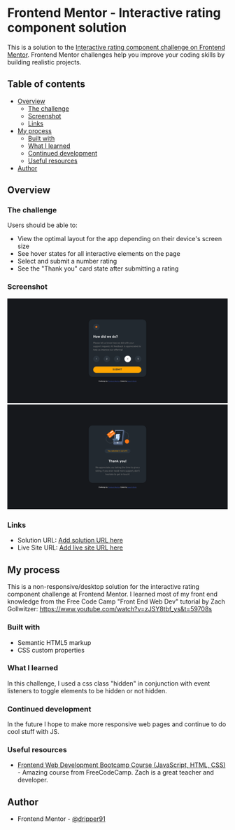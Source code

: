 # Frontend Mentor - Interactive rating component solution

This is a solution to the [Interactive rating component challenge on Frontend Mentor](https://www.frontendmentor.io/challenges/interactive-rating-component-koxpeBUmI). Frontend Mentor challenges help you improve your coding skills by building realistic projects. 

## Table of contents

- [Overview](#overview)
  - [The challenge](#the-challenge)
  - [Screenshot](#screenshot)
  - [Links](#links)
- [My process](#my-process)
  - [Built with](#built-with)
  - [What I learned](#what-i-learned)
  - [Continued development](#continued-development)
  - [Useful resources](#useful-resources)
- [Author](#author)

## Overview

### The challenge

Users should be able to:

- View the optimal layout for the app depending on their device's screen size
- See hover states for all interactive elements on the page
- Select and submit a number rating
- See the "Thank you" card state after submitting a rating

### Screenshot

![](./images/Screenshot%202024-06-02%20at%2019-48-49%20Frontend%20Mentor%20Interactive%20rating%20component.png)
![](./images/Screenshot%202024-06-02%20at%2019-49-01%20Frontend%20Mentor%20Interactive%20rating%20component.png)

### Links

- Solution URL: [Add solution URL here](https://your-solution-url.com)
- Live Site URL: [Add live site URL here](https://your-live-site-url.com)

## My process

This is a non-responsive/desktop solution for the interactive rating component challenge at Frontend Mentor. I learned most of my front end knowledge from the Free Code Camp "Front End Web Dev" tutorial by Zach Gollwitzer:
https://www.youtube.com/watch?v=zJSY8tbf_ys&t=59708s

### Built with

- Semantic HTML5 markup
- CSS custom properties

### What I learned

In this challenge, I used a css class "hidden" in conjunction with event listeners to toggle elements to be hidden or not hidden.

### Continued development

In the future I hope to make more responsive web pages and continue to do cool stuff with JS.

### Useful resources

- [Frontend Web Development Bootcamp Course (JavaScript, HTML, CSS)](https://www.youtube.com/watch?v=zJSY8tbf_ys&t=59708s) - Amazing course from FreeCodeCamp. Zach is a great teacher and developer.

## Author

- Frontend Mentor - [@dripper91](https://www.frontendmentor.io/profile/dripper91)
